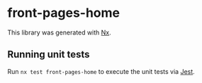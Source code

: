 # front-pages-home

This library was generated with [Nx](https://nx.dev).

## Running unit tests

Run `nx test front-pages-home` to execute the unit tests via [Jest](https://jestjs.io).
